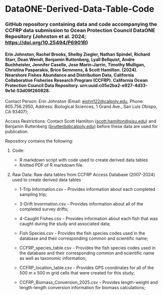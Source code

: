 # DataONE-Derived-Data-Table-Code 

### GitHub repository containing data and code accompanying the CCFRP data submission to Ocean Protection Council DataONE Repository (Johnston et al. 2024; https://doi.org/10.25494/P6901R) 

#### Erin Johnston, Rachel Brooks, Shelby Ziegler, Nathan Spindel, Richard Starr, Dean Wendt, Benjamin Ruttenberg, Lyall Bellquist, Andre Buchheister, Jennifer Caselle, Jose Marin-Jarrin, Timothy Mulligan, Christina Pasparakis, Brice Semmens, & Scott Hamilton. (2024). Nearshore Fishes Abundance and Distribution Data, California Collaborative Fisheries Research Program (CCFRP). California Ocean Protection Council Data Repository. urn:uuid:c05e2ba2-e927-4d33-9e1d-53d09f260828.

Contact Person: Erin Johnston (Email: ejohn122@calpoly.edu, Phone: 805.756.2950, Address: Biological Sciences, 1 Grand Ave., San Luis Obispo, CA 93407);

Access Restrictions: Contact Scott Hamilton (scott.hamilton@sjsu.edu) and Benjamin Ruttenberg (bruttenb@calpoly.edu) before these data are used for publication.

Repository contains the following:

1. Code:
 	 - R markdown script with code used to create derived data tables
 	 - Knitted PDF of R markdown file. 

2. Raw Data: Raw data tables from CCFRP Access Database (2007-2024) used to create derived data tables

	- 1-Trip Information.csv - Provides information about each completed sampling trip;

	- 3-Drift Invormation.csv - Provides information about all of the completed survey drifts;

	- 4-Caught Fishes.csv - Provides information about each fish that was caught during the study and associated data;

	- Fish Species.csv - Provides the fish species codes used in the database and their corresponding common and scientific name;

	- CCFRP_species_table.csv - Provides the fish species codes used in the database and their corresponding common and scientific name as well as taxonomic information;

	- CCFRP_location_table.csv - Provides GPS coordinates for all of the 500 m x 500 m grid cells that were created for this study;

	- CCFRP_Biomass_Conversion_2025.csv - Provides length-weight and length-length conversion information for biomass calculations;


